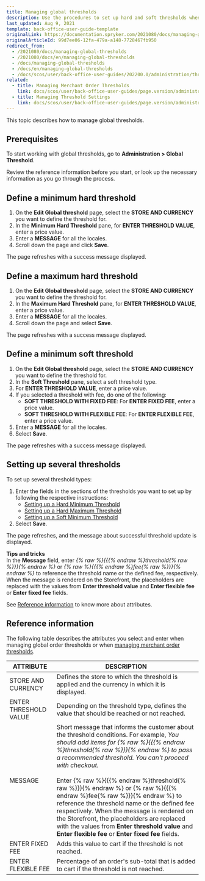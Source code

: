 ```yaml
---
title: Managing global thresholds
description: Use the procedures to set up hard and soft thresholds when working with global thresholds in the Back Office.
last_updated: Aug 9, 2021
template: back-office-user-guide-template
originalLink: https://documentation.spryker.com/2021080/docs/managing-global-thresholds
originalArticleId: 99d7ee06-12fa-479a-a148-7728467fb950
redirect_from:
  - /2021080/docs/managing-global-thresholds
  - /2021080/docs/en/managing-global-thresholds
  - /docs/managing-global-thresholds
  - /docs/en/managing-global-thresholds
  - /docs/scos/user/back-office-user-guides/202200.0/administration/thresholds/managing-global-thresholds.html
related:
  - title: Managing Merchant Order Thresholds
    link: docs/scos/user/back-office-user-guides/page.version/administration/thresholds/managing-merchant-order-thresholds.html
  - title: Managing Threshold Settings
    link: docs/scos/user/back-office-user-guides/page.version/administration/thresholds/managing-threshold-settings.html
---
```


This topic describes how to manage global thresholds.

## Prerequisites
To start working with global thresholds, go to **Administration&nbsp;<span aria-label="and then">></span> Global Threshold**.

Review the reference information before you start, or look up the necessary information as you go through the process.

## Define a minimum hard threshold

1. On the **Edit Global threshold** page, select the **STORE AND CURRENCY** you want to define the threshold for.
2. In the **Minimum Hard Threshold** pane, for **ENTER THRESHOLD VALUE**, enter a price value.
3. Enter a **MESSAGE** for all the locales.
4. Scroll down the page and click **Save**.

The page refreshes with a success message displayed.

## Define a maximum hard threshold

1. On the **Edit Global threshold** page, select the **STORE AND CURRENCY** you want to define the threshold for.
2. In the **Maximum Hard Threshold** pane, for **ENTER THRESHOLD VALUE**, enter a price value.
3. Enter a **MESSAGE** for all the locales.
4. Scroll down the page and select **Save**.

The page refreshes with a success message displayed.

## Define a minimum soft threshold

1. On the **Edit Global threshold** page, select the **STORE AND CURRENCY** you want to define the threshold for.
2. In the **Soft Threshold** pane, select a soft threshold type.
3. For **ENTER THRESHOLD VALUE**, enter a price value.
4. If you selected a threshold with fee, do one of the following:
   * **SOFT THRESHOLD WITH FIXED FEE**: For **ENTER FIXED FEE**, enter a price value.
   * **SOFT THRESHOLD WITH FLEXIBLE FEE**: For **ENTER FLEXIBLE FEE**, enter a price value.
5. Enter a **MESSAGE** for all the locales.
6. Select **Save**.

The page refreshes with a success message displayed.

## Setting up several thresholds

To set up several threshold types:
1. Enter the fields in the sections of the thresholds you want to set up by following the respective instructions:
    * [Setting up a Hard Minimum Threshold](#setting-up-minimum-hard-threshold)
    * [Setting up a Hard Maximum Threshold](#setting-up-maximum-hard-threshold)
    * [Setting up a Soft Minimum Threshold](#setting-up-minimum-soft-threshold)
2. Select **Save**.

The page refreshes, and the message about successful threshold update is displayed.

**Tips and tricks**
<br>In the **Message** field, enter *{% raw %}{{{% endraw %}threshold{% raw %}}}{% endraw %}* or *{% raw %}{{{% endraw %}fee{% raw %}}}{% endraw %}* to reference the threshold name or the defined fee, respectively. When the message is rendered on the Storefront, the placeholders are replaced with the values from **Enter threshold value** and **Enter flexible fee** or **Enter fixed fee** fields.

See  [Reference information](#reference-information) to know more about attributes.

## Reference information

The following table describes the attributes you select and enter when managing global order thresholds or when [managing merchant order thresholds](/docs/scos/user/back-office-user-guides/{{page.version}}/administration/thresholds/managing-merchant-order-thresholds.html).

| ATTRIBUTE |DESCRIPTION|
| --- | --- |
| STORE AND CURRENCY | Defines the store to which the threshold is applied and the currency in which it is displayed. |
| ENTER THRESHOLD VALUE | Depending on the threshold type, defines the value that should be reached or not reached.|
|MESSAGE |Short message that informs the customer about the threshold conditions. For example, _You should add items for {% raw %}{{{% endraw %}threshold{% raw %}}}{% endraw %} to pass a recommended threshold. You can't proceed with checkout._ <br><br> Enter {% raw %}{{{% endraw %}threshold{% raw %}}}{% endraw %} or {% raw %}{{{% endraw %}fee{% raw %}}}{% endraw %} to reference the threshold name or the defined fee respectively. When the message is rendered on the Storefront, the placeholders are replaced with the values from **Enter threshold value** and **Enter flexible fee** or **Enter fixed fee** fields. |
| ENTER FIXED FEE | Adds this value to cart if the threshold is not reached. |
| ENTER FLEXIBLE FEE | Percentage of an order's sub-total that is added to cart if the threshold is not reached.|
